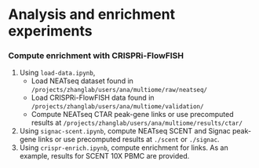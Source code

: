 # Analysis and enrichment experiments
### Compute enrichment with CRISPRi-FlowFISH
1. Using `load-data.ipynb`,
   - Load NEATseq dataset found in `/projects/zhanglab/users/ana/multiome/raw/neatseq/`
   - Load CRISPRi-FlowFISH data found in `/projects/zhanglab/users/ana/multiome/validation/`
   - Compute NEATseq CTAR peak-gene links or use precomputed results at `/projects/zhanglab/users/ana/multiome/results/ctar/`
2. Using `signac-scent.ipynb`, compute NEATseq SCENT and Signac peak-gene links or use precomputed results at `./scent` or `./signac`.
3. Using `crispr-enrich.ipynb`, compute enrichment for links. As an example, results for SCENT 10X PBMC are provided.